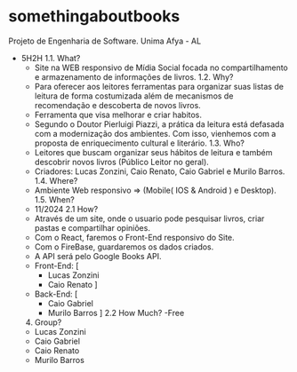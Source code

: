 # somethingaboutbooks
Projeto de Engenharia de Software. Unima Afya - AL
- 5H2H
  1.1. What?
    - Site na WEB responsivo de Mídia Social focada no compartilhamento e
      armazenamento de informações de livros.
  1.2. Why?
    - Para oferecer aos leitores ferramentas para organizar suas listas de leitura de
      forma costumizada além de mecanismos de recomendação e descoberta de novos livros.
    - Ferramenta que visa melhorar e criar habitos.
    - Segundo o Doutor Pierluigi Piazzi, a prática da leitura está defasada com a modernização
      dos ambientes. Com isso, vienhemos com a proposta de enriquecimento cultural e literário.
  1.3. Who?
    - Leitores que buscam organizar seus hábitos de leitura e também descobrir
      novos livros (Público Leitor no geral).
    - Criadores: Lucas Zonzini, Caio Renato, Caio Gabriel e Murilo Barros.
  1.4. Where?
    - Ambiente Web responsivo => (Mobile( IOS & Android ) e Desktop).
  1.5. When?
    - 11/2024
  2.1 How?
    - Através de um site, onde o usuario pode pesquisar livros, criar pastas e
      compartilhar opiniões.
    - Com o React, faremos o Front-End responsivo do Site.
    - Com o FireBase, guardaremos os dados criados.
    - A API será pelo Google Books API.
    - Front-End: [
        - Lucas Zonzini
        - Caio Renato
      ]
    - Back-End: [
        - Caio Gabriel
        - Murilo Barros
      ]
  2.2 How Much?
    -Free
  4. Group?
    - Lucas Zonzini
    - Caio Gabriel
    - Caio Renato
    - Murilo Barros
